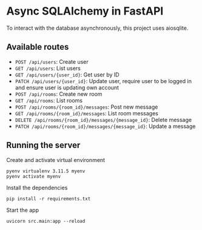 # Async SQLAlchemy in FastAPI

To interact with the database asynchronously, this project uses aiosqlite.

## Available routes

- `POST /api/users`: Create user
- `GET /api/users`: List users
- `GET /api/users/{user_id}`: Get user by ID
- `PATCH /api/users/{user_id}`: Update user, require user to be logged in and
  ensure user is updating own account
- `POST /api/rooms`: Create new room
- `GET /api/rooms`: List rooms
- `POST /api/rooms/{room_id}/messages`: Post new message
- `GET /api/rooms/{room_id}/messages`: List room messages
- `DELETE /api/rooms/{room_id}/messages/{message_id}`: Delete message
- `PATCH /api/rooms/{room_id}/messages/{message_id}`: Update a message

## Running the server

Create and activate virtual environment

```
pyenv virtualenv 3.11.5 myenv
pyenv activate myenv
```

Install the dependencies

```
pip install -r requirements.txt
```

Start the app

```
uvicorn src.main:app --reload
```
